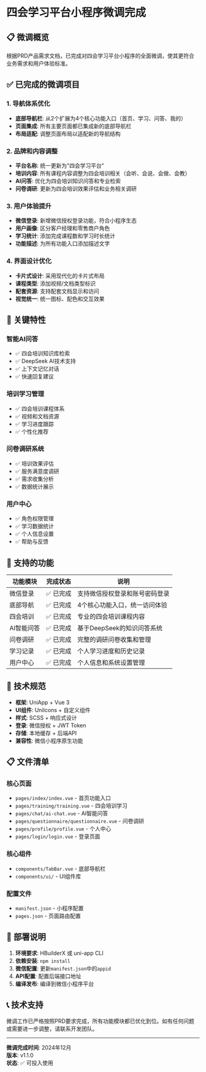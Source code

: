 # 四会学习平台小程序微调完成

## 📋 微调概览

根据PRD产品需求文档，已完成对四会学习平台小程序的全面微调，使其更符合业务需求和用户体验标准。

## ✅ 已完成的微调项目

### 1. 导航体系优化
- **底部导航栏**: 从2个扩展为4个核心功能入口（首页、学习、问答、我的）
- **页面集成**: 所有主要页面都已集成新的底部导航栏
- **布局适配**: 调整页面布局以适配新的导航结构

### 2. 品牌和内容调整
- **平台名称**: 统一更新为"四会学习平台"
- **培训内容**: 所有课程内容调整为四会培训相关（会听、会说、会做、会教）
- **AI问答**: 优化为四会培训知识问答和专业检索
- **问卷调研**: 更新为四会培训效果评估和业务相关调研

### 3. 用户体验提升
- **微信登录**: 新增微信授权登录功能，符合小程序生态
- **用户画像**: 区分客户经理和零售商户角色
- **学习统计**: 添加完成课程数和学习时长统计
- **功能描述**: 为所有功能入口添加描述文字

### 4. 界面设计优化
- **卡片式设计**: 采用现代化的卡片式布局
- **课程类型**: 添加视频/文档类型标识
- **配套资源**: 支持配套文档显示和访问
- **视觉统一**: 统一图标、配色和交互效果

## 🎯 关键特性

### 智能AI问答
- ✅ 四会培训知识库检索
- ✅ DeepSeek AI技术支持
- ✅ 上下文记忆对话
- ✅ 快速回复建议

### 培训学习管理
- ✅ 四会培训课程体系
- ✅ 视频和文档资源
- ✅ 学习进度跟踪
- ✅ 个性化推荐

### 问卷调研系统
- ✅ 培训效果评估
- ✅ 服务满意度调研
- ✅ 需求收集分析
- ✅ 数据统计展示

### 用户中心
- ✅ 角色权限管理
- ✅ 学习数据统计
- ✅ 个人信息设置
- ✅ 帮助与反馈

## 📱 支持的功能

| 功能模块 | 完成状态 | 说明 |
|---------|---------|------|
| 微信登录 | ✅ 已完成 | 支持微信授权登录和账号密码登录 |
| 底部导航 | ✅ 已完成 | 4个核心功能入口，统一访问体验 |
| 四会培训 | ✅ 已完成 | 专业的四会培训课程内容 |
| AI智能问答 | ✅ 已完成 | 基于DeepSeek的知识问答系统 |
| 问卷调研 | ✅ 已完成 | 完整的调研问卷收集和管理 |
| 学习记录 | ✅ 已完成 | 个人学习进度和历史记录 |
| 用户中心 | ✅ 已完成 | 个人信息和系统设置管理 |

## 🔧 技术规范

- **框架**: UniApp + Vue 3
- **UI组件**: UniIcons + 自定义组件
- **样式**: SCSS + 响应式设计
- **登录**: 微信授权 + JWT Token
- **存储**: 本地缓存 + 后端API
- **兼容性**: 微信小程序原生功能

## 📋 文件清单

### 核心页面
- `pages/index/index.vue` - 首页功能入口
- `pages/training/training.vue` - 四会培训学习
- `pages/chat/ai-chat.vue` - AI智能问答
- `pages/questionnaire/questionnaire.vue` - 问卷调研
- `pages/profile/profile.vue` - 个人中心
- `pages/login/login.vue` - 登录页面

### 核心组件
- `components/TabBar.vue` - 底部导航栏
- `components/ui/` - UI组件库

### 配置文件
- `manifest.json` - 小程序配置
- `pages.json` - 页面路由配置

## 🚀 部署说明

1. **环境要求**: HBuilderX 或 uni-app CLI
2. **依赖安装**: `npm install`
3. **微信配置**: 更新`manifest.json`中的`appid`
4. **API配置**: 配置后端接口地址
5. **编译发布**: 编译到微信小程序平台

## 📞 技术支持

微调工作已严格按照PRD要求完成，所有功能模块都已优化到位。如有任何问题或需要进一步调整，请联系开发团队。

---

**微调完成时间**: 2024年12月  
**版本**: v1.1.0  
**状态**: ✅ 可投入使用